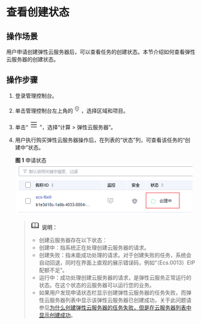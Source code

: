 # 查看创建状态<a name="ZH-CN_TOPIC_0039588795"></a>

## 操作场景<a name="section52267161284"></a>

用户申请创建弹性云服务器后，可以查看任务的创建状态。本节介绍如何查看弹性云服务器的创建状态。

## 操作步骤<a name="section40936232171845"></a>

1.  登录管理控制台。
2.  单击管理控制台左上角的![](figures/icon-region.png)，选择区域和项目。
3.  单击“![](figures/service-list.jpg)”，选择“计算 \> 弹性云服务器”。
4.  用户执行购买弹性云服务器操作后，在列表的“状态”列，可查看该任务的“创建中”状态。

    **图 1**  申请状态<a name="fig51327782175133"></a>  
    ![](figures/申请状态.png "申请状态")

    >![](public_sys-resources/icon-note.gif) **说明：** 
    >-   创建云服务器存在以下状态：
    >    -   创建中：指系统正在处理创建云服务器的请求。
    >    -   创建失败：指未能成功处理的请求。对于创建失败的任务，系统会自动回退，同时在界面上直观的展示错误码，例如“（Ecs.0013）EIP配额不足”。
    >    -   运行中：成功处理创建云服务器的请求，是弹性云服务正常运行的状态。在这个状态的云服务器可以运行您的业务。
    >-   如果用户发现申请状态栏显示创建弹性云服务器的任务失败，而弹性云服务器列表中显示该弹性云服务器已创建成功，关于此问题请参见[为什么创建弹性云服务器的任务失败，但是在云服务器列表中显示创建成功](https://support.huaweicloud.com/ecs_faq/ecs_faq_0415.html)。

